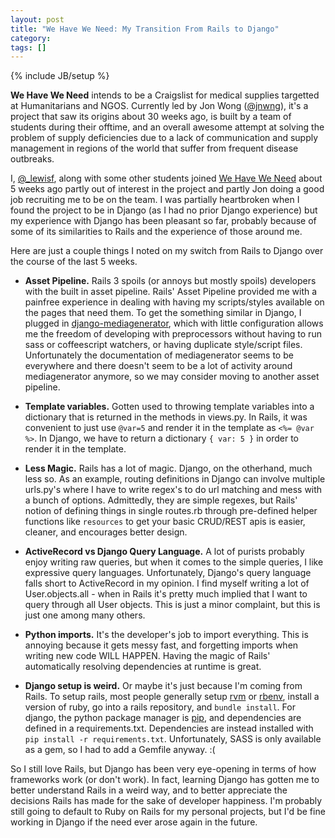 ```yaml
---
layout: post
title: "We Have We Need: My Transition From Rails to Django"
category: 
tags: []
---
```

{% include JB/setup %}

**We Have We Need** intends to be a Craigslist for medical supplies targetted at Humanitarians and NGOS.
Currently led by Jon Wong ([@jnwng](http://twitter.com/#!/jnwng)), it's a project
that saw its origins about 30 weeks ago, is built by a team of students during their
offtime, and an overall awesome attempt at solving the problem of supply deficiencies due to
a lack of communication and supply management in regions of the world that 
suffer from frequent disease outbreaks.

I, [@_lewisf](http://twitter.com/#!/_lewisf), along with some other students joined 
[We Have We Need](http://www.wehave-weneed.org) about 5 weeks ago partly out of interest in the 
project and partly Jon doing a good job recruiting me to be on the team. I was 
partially heartbroken when I found the project to be in Django (as I had no prior 
Django experience) but my experience with Django has been pleasant so far, probably 
because of some of its similarities to Rails and the experience of those around me.

Here are just a couple things I noted on my switch from Rails to Django over the course
of the last 5 weeks.

- **Asset Pipeline.** Rails 3 spoils (or annoys but mostly spoils) developers with the 
built in asset pipeline. Rails' Asset Pipeline provided me with a painfree experience 
in dealing with having my scripts/styles available on the pages that need them. To get 
the something similar in Django, I plugged in 
[django-mediagenerator](http://www.allbuttonspressed.com/projects/django-mediagenerator),
which with little configuration allows me the freedom of developing with preprocessors without 
having to run sass or coffeescript watchers, or having duplicate style/script files. Unfortunately
the documentation of mediagenerator seems to be everywhere and there
doesn't seem to be a lot of activity around mediagenerator anymore, so we may consider moving
to another asset pipeline.

- **Template variables.** Gotten used to throwing template variables into a dictionary that is returned
in the methods in views.py. In Rails, it was convenient to just use `@var=5` and render
it in the template as `<%= @var %>`. In Django, we have to return a dictionary `{ var: 5 }` 
in order to render it in the template.

- **Less Magic.** Rails has a lot of magic. Django, on the otherhand, much less so.
As an example, routing definitions in Django can involve multiple urls.py's where 
I have to write regex's to do url matching and mess with a bunch of options. Admittedly, 
they are simple regexes, but Rails' notion of defining things in single routes.rb through
pre-defined helper functions like `resources` to get your basic CRUD/REST apis is easier,
cleaner, and encourages better design.

- **ActiveRecord vs Django Query Language.** A lot of purists probably enjoy writing raw
queries, but when it comes to the simple queries, I like expressive query languages. Unfortunately,
Django's query language falls short to ActiveRecord in my opinion. I find myself writing a lot of
User.objects.all - when in Rails it's pretty much implied that I want to query through all User objects.
This is just a minor complaint, but this is just one among many others.

- **Python imports.** It's the developer's job to import everything. This is annoying because it gets messy fast, and
forgetting imports when writing new code WILL HAPPEN. Having the magic of Rails' automatically resolving
dependencies at runtime is great.

- **Django setup is weird.** Or maybe it's just because I'm coming from Rails. To setup rails, most people
generally setup [rvm](https://rvm.io//) or [rbenv](http://rbenv.org/), install a version of ruby, go into
a rails repository, and `bundle install`. For django, the python package manager is [pip](http://pypi.python.org/pypi/pip),
and dependencies are defined in a requirements.txt. Dependencies are instead installed with
`pip install -r requirements.txt`. Unfortunately, SASS is only available as a gem, so I had to add a Gemfile anyway. :(

So I still love Rails, but Django has been very eye-opening in terms of how frameworks work (or don't work). 
In fact, learning Django has gotten me to better understand Rails in a weird way, and to better appreciate 
the decisions Rails has made for the sake of developer happiness. I'm probably still going to 
default to Ruby on Rails for my personal projects, but I'd be fine working in Django if the need
ever arose again in the future.
